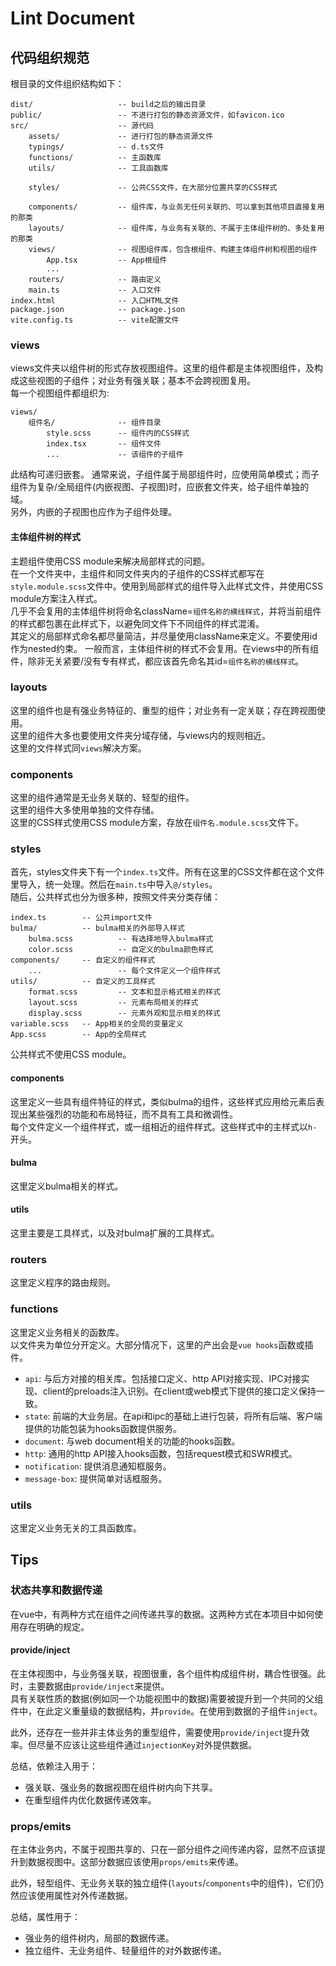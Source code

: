 # Lint Document
## 代码组织规范
根目录的文件组织结构如下：
```
dist/                   -- build之后的输出目录
public/                 -- 不进行打包的静态资源文件，如favicon.ico
src/                    -- 源代码
    assets/             -- 进行打包的静态资源文件
    typings/            -- d.ts文件
    functions/          -- 主函数库
    utils/              -- 工具函数库

    styles/             -- 公共CSS文件，在大部分位置共享的CSS样式

    components/         -- 组件库，与业务无任何关联的、可以拿到其他项目直接复用的那类
    layouts/            -- 组件库，与业务有关联的、不属于主体组件树的、多处复用的那类
    views/              -- 视图组件库，包含根组件、构建主体组件树和视图的组件
        App.tsx         -- App根组件
        ...
    routers/            -- 路由定义
    main.ts             -- 入口文件
index.html              -- 入口HTML文件
package.json            -- package.json
vite.config.ts          -- vite配置文件
```
### views
views文件夹以组件树的形式存放视图组件。这里的组件都是主体视图组件，及构成这些视图的子组件；对业务有强关联；基本不会跨视图复用。  
每一个视图组件都组织为:
```
views/
    组件名/              -- 组件目录
        style.scss      -- 组件内的CSS样式
        index.tsx       -- 组件文件
        ...             -- 该组件的子组件
```
此结构可递归嵌套。
通常来说，子组件属于局部组件时，应使用简单模式；而子组件为复杂/全局组件(内嵌视图、子视图)时，应嵌套文件夹，给子组件单独的域。  
另外，内嵌的子视图也应作为子组件处理。
#### 主体组件树的样式
主题组件使用CSS module来解决局部样式的问题。  
在一个文件夹中，主组件和同文件夹内的子组件的CSS样式都写在`style.module.scss`文件中。使用到局部样式的组件导入此样式文件，并使用CSS module方案注入样式。  
几乎不会复用的主体组件树将命名className=`组件名称的横线样式`，并将当前组件的样式都包裹在此样式下，以避免同文件下不同组件的样式混淆。  
其定义的局部样式命名都尽量简洁，并尽量使用className来定义。不要使用id作为nested约束。
一般而言，主体组件树的样式不会复用。在views中的所有组件，除非无关紧要/没有专有样式，都应该首先命名其id=`组件名称的横线样式`。  

### layouts
这里的组件也是有强业务特征的、重型的组件；对业务有一定关联；存在跨视图使用。  
这里的组件大多也要使用文件夹分域存储，与views内的规则相近。  
这里的文件样式同`views`解决方案。

### components
这里的组件通常是无业务关联的、轻型的组件。  
这里的组件大多使用单独的文件存储。  
这里的CSS样式使用CSS module方案，存放在`组件名.module.scss`文件下。

### styles
首先，styles文件夹下有一个`index.ts`文件。所有在这里的CSS文件都在这个文件里导入，统一处理。然后在`main.ts`中导入`@/styles`。  
随后，公共样式也分为很多种，按照文件夹分类存储：
```
index.ts        -- 公共import文件
bulma/          -- bulma相关的外部导入样式
    bulma.scss          -- 有选择地导入bulma样式
    color.scss          -- 自定义的bulma颜色样式
components/     -- 自定义的组件样式
    ...                 -- 每个文件定义一个组件样式
utils/          -- 自定义的工具样式
    format.scss         -- 文本和显示格式相关的样式
    layout.scss         -- 元素布局相关的样式
    display.scss        -- 元素外观和显示相关的样式
variable.scss   -- App相关的全局的变量定义
App.scss        -- App的全局样式
```
公共样式不使用CSS module。
#### components
这里定义一些具有组件特征的样式，类似bulma的组件，这些样式应用给元素后表现出某些强烈的功能和布局特征，而不具有工具和微调性。  
每个文件定义一个组件样式，或一组相近的组件样式。这些样式中的主样式以`h-`开头。
#### bulma
这里定义bulma相关的样式。
#### utils
这里主要是工具样式，以及对bulma扩展的工具样式。

### routers
这里定义程序的路由规则。

### functions
这里定义业务相关的函数库。  
以文件夹为单位分开定义。大部分情况下，这里的产出会是`vue hooks`函数或插件。
* `api`: 与后方对接的相关库。包括接口定义、http API对接实现、IPC对接实现、client的preloads注入识别。在client或web模式下提供的接口定义保持一致。
* `state`: 前端的大业务层。在api和ipc的基础上进行包装，将所有后端、客户端提供的功能包装为hooks函数提供服务。
* `document`: 与web document相关的功能的hooks函数。
* `http`: 通用的http API接入hooks函数，包括request模式和SWR模式。
* `notification`: 提供消息通知框服务。
* `message-box`: 提供简单对话框服务。

### utils
这里定义业务无关的工具函数库。

## Tips
### 状态共享和数据传递
在vue中，有两种方式在组件之间传递共享的数据。这两种方式在本项目中如何使用存在明确的规定。
#### provide/inject
在主体视图中，与业务强关联，视图很重，各个组件构成组件树，耦合性很强。此时，主要数据由`provide/inject`来提供。  
具有关联性质的数据(例如同一个功能视图中的数据)需要被提升到一个共同的父组件中，在此定义重量级的数据结构，并`provide`。在使用到数据的子组件`inject`。

此外，还存在一些并非主体业务的重型组件，需要使用`provide/inject`提升效率。但尽量不应该让这些组件通过`injectionKey`对外提供数据。

总结，依赖注入用于：
* 强关联、强业务的数据视图在组件树内向下共享。
* 在重型组件内优化数据传递效率。

### props/emits
在主体业务内，不属于视图共享的、只在一部分组件之间传递内容，显然不应该提升到数据视图中。这部分数据应该使用`props/emits`来传递。

此外，轻型组件、无业务关联的独立组件(`layouts`/`components`中的组件)，它们仍然应该使用属性对外传递数据。

总结，属性用于：
* 强业务的组件树内，局部的数据传递。
* 独立组件、无业务组件、轻量组件的对外数据传递。
